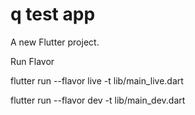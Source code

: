 # q test app

A new Flutter project.

Run Flavor

flutter run --flavor live -t lib/main_live.dart

flutter run --flavor dev -t lib/main_dev.dart

